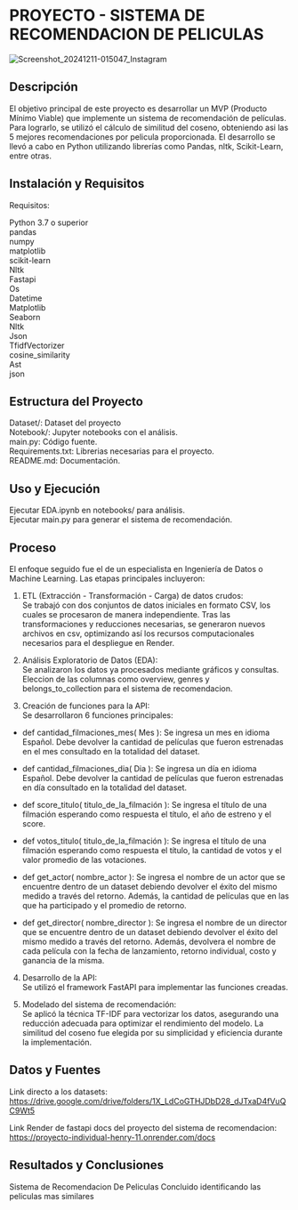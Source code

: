 # PROYECTO - SISTEMA DE RECOMENDACION DE PELICULAS

![Screenshot_20241211-015047_Instagram](https://github.com/user-attachments/assets/c0d5bb4f-5627-46f5-8996-4b05a0ba7431)


## Descripción

El objetivo principal de este proyecto es desarrollar un MVP (Producto Mínimo Viable) que implemente un sistema de recomendación de películas. Para lograrlo, se utilizó el cálculo de similitud del coseno, obteniendo asi las 5 mejores recomendaciones por pelicula proporcionada. El desarrollo se llevó a cabo en Python utilizando librerías como Pandas, nltk, Scikit-Learn, entre otras.

## Instalación y Requisitos
Requisitos:  

Python 3.7 o superior  
pandas  
numpy  
matplotlib  
scikit-learn  
Nltk  
Fastapi  
Os  
Datetime  
Matplotlib  
Seaborn  
Nltk  
Json  
TfidfVectorizer  
cosine_similarity  
Ast  
json  

## Estructura del Proyecto

Dataset/: Dataset del proyecto  
Notebook/: Jupyter notebooks con el análisis.  
main.py: Código fuente.  
Requirements.txt: Librerias necesarias para el proyecto.  
README.md: Documentación.  

## Uso y Ejecución  

Ejecutar EDA.ipynb en notebooks/ para análisis.  
Ejecutar main.py para generar el sistema de recomendación.  

## Proceso
El enfoque seguido fue el de un especialista en Ingeniería de Datos o Machine Learning. Las etapas principales incluyeron:

1. ETL (Extracción - Transformación - Carga) de datos crudos:  
Se trabajó con dos conjuntos de datos iniciales en formato CSV, los cuales se procesaron de manera independiente. Tras las transformaciones y reducciones necesarias, se generaron nuevos archivos en csv, optimizando así los recursos computacionales necesarios para el despliegue en Render.

2. Análisis Exploratorio de Datos (EDA):  
Se analizaron los datos ya procesados mediante gráficos y consultas. Eleccion de las columnas como overview, genres y belongs_to_collection para el sistema de recomendacion.

3. Creación de funciones para la API:  
Se desarrollaron 6 funciones principales:  

- def cantidad_filmaciones_mes( Mes ): Se ingresa un mes en idioma Español. Debe devolver la cantidad de películas que fueron estrenadas en el mes consultado en la totalidad del dataset.

- def cantidad_filmaciones_dia( Dia ): Se ingresa un día en idioma Español. Debe devolver la cantidad de películas que fueron estrenadas en día consultado en la totalidad del dataset.

- def score_titulo( titulo_de_la_filmación ): Se ingresa el título de una filmación esperando como respuesta el título, el año de estreno y el score.

- def votos_titulo( titulo_de_la_filmación ): Se ingresa el título de una filmación esperando como respuesta el título, la cantidad de votos y el valor promedio de las votaciones. 

- def get_actor( nombre_actor ): Se ingresa el nombre de un actor que se encuentre dentro de un dataset debiendo devolver el éxito del mismo medido a través del retorno. Además, la cantidad de películas que en las que ha participado y el promedio de retorno.

- def get_director( nombre_director ): Se ingresa el nombre de un director que se encuentre dentro de un dataset debiendo devolver el éxito del mismo medido a través del retorno. Además, devolvera el nombre de cada película con la fecha de lanzamiento, retorno individual, costo y ganancia de la misma.

4. Desarrollo de la API:  
Se utilizó el framework FastAPI para implementar las funciones creadas.

5. Modelado del sistema de recomendación:  
Se aplicó la técnica TF-IDF para vectorizar los datos, asegurando una reducción adecuada para optimizar el rendimiento del modelo. La similitud del coseno fue elegida por su simplicidad y eficiencia durante la implementación.


## Datos y Fuentes

Link directo a los datasets: https://drive.google.com/drive/folders/1X_LdCoGTHJDbD28_dJTxaD4fVuQC9Wt5

Link Render de fastapi docs del proyecto del sistema de recomendacion: https://proyecto-individual-henry-11.onrender.com/docs

## Resultados y Conclusiones

Sistema de Recomendacion De Peliculas Concluido identificando las peliculas mas similares

